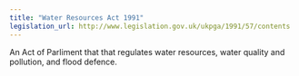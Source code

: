 ```yaml
---
title: "Water Resources Act 1991"
legislation_url: http://www.legislation.gov.uk/ukpga/1991/57/contents
---
```


An Act of Parliment that that regulates water resources, water quality and pollution, and flood defence.